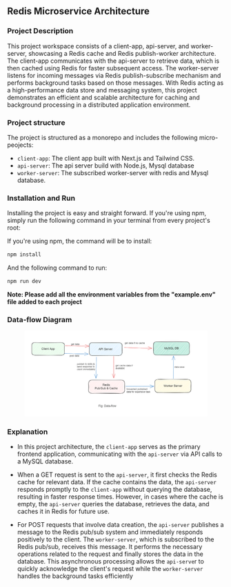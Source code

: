 ## Redis Microservice Architecture

### Project Description

This project workspace consists of a client-app, api-server, and worker-server, showcasing a Redis cache and Redis publish-worker architecture. The client-app communicates with the api-server to retrieve data, which is then cached using Redis for faster subsequent access. The worker-server listens for incoming messages via Redis publish-subscribe mechanism and performs background tasks based on those messages. With Redis acting as a high-performance data store and messaging system, this project demonstrates an efficient and scalable architecture for caching and background processing in a distributed application environment.

### Project structure

The project is structured as a monorepo and includes the following micro-peojects:

- `client-app`: The client app built with Next.js and Tailwind CSS.
- `api-server`: The api server build with Node.js, Mysql database
- `worker-server`: The subscribed worker-server with redis and Mysql database.

### Installation and Run

Installing the project is easy and straight forward. If you're using npm, simply run the following command in your terminal from every project's root:

If you're using npm, the command will be to install:

```sh
npm install
```

And the following command to run:

```sh
npm run dev
```

**Note: Please add all the environment variables from the "example.env" file added to each project**

### Data-flow Diagram

<figure > 
<p align="center">
  <img src="./assets/data-flow-diagram.png" alt="data-flow" style="background-color:white" />
</p>
</figure>

### Explanation

- In this project architecture, the `client-app` serves as the primary frontend application, communicating with the `api-server` via API calls to a MySQL database.

- When a GET request is sent to the `api-server`, it first checks the Redis cache for relevant data. If the cache contains the data, the `api-server` responds promptly to the `client-app` without querying the database, resulting in faster response times. However, in cases where the cache is empty, the `api-server` queries the database, retrieves the data, and caches it in Redis for future use.

- For POST requests that involve data creation, the `api-server` publishes a message to the Redis pub/sub system and immediately responds positively to the client. The `worker-server`, which is subscribed to the Redis pub/sub, receives this message. It performs the necessary operations related to the request and finally stores the data in the database. This asynchronous processing allows the `api-serve`r to quickly acknowledge the client's request while the `worker-server` handles the background tasks efficiently
